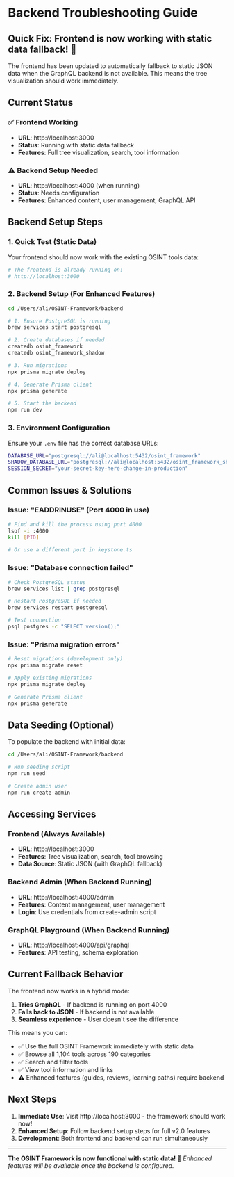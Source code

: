 # Backend Troubleshooting Guide

## Quick Fix: Frontend is now working with static data fallback! 🎉

The frontend has been updated to automatically fallback to static JSON data when the GraphQL backend is not available. This means the tree visualization should work immediately.

## Current Status

### ✅ **Frontend Working**
- **URL**: http://localhost:3000
- **Status**: Running with static data fallback
- **Features**: Full tree visualization, search, tool information

### ⚠️ **Backend Setup Needed**
- **URL**: http://localhost:4000 (when running)
- **Status**: Needs configuration
- **Features**: Enhanced content, user management, GraphQL API

## Backend Setup Steps

### 1. Quick Test (Static Data)
Your frontend should now work with the existing OSINT tools data:
```bash
# The frontend is already running on:
# http://localhost:3000
```

### 2. Backend Setup (For Enhanced Features)
```bash
cd /Users/ali/OSINT-Framework/backend

# 1. Ensure PostgreSQL is running
brew services start postgresql

# 2. Create databases if needed
createdb osint_framework
createdb osint_framework_shadow

# 3. Run migrations
npx prisma migrate deploy

# 4. Generate Prisma client  
npx prisma generate

# 5. Start the backend
npm run dev
```

### 3. Environment Configuration
Ensure your `.env` file has the correct database URLs:
```bash
DATABASE_URL="postgresql://ali@localhost:5432/osint_framework"
SHADOW_DATABASE_URL="postgresql://ali@localhost:5432/osint_framework_shadow"
SESSION_SECRET="your-secret-key-here-change-in-production"
```

## Common Issues & Solutions

### Issue: "EADDRINUSE" (Port 4000 in use)
```bash
# Find and kill the process using port 4000
lsof -i :4000
kill [PID]

# Or use a different port in keystone.ts
```

### Issue: "Database connection failed"
```bash
# Check PostgreSQL status
brew services list | grep postgresql

# Restart PostgreSQL if needed
brew services restart postgresql

# Test connection
psql postgres -c "SELECT version();"
```

### Issue: "Prisma migration errors"
```bash
# Reset migrations (development only)
npx prisma migrate reset

# Apply existing migrations
npx prisma migrate deploy

# Generate Prisma client
npx prisma generate
```

## Data Seeding (Optional)

To populate the backend with initial data:
```bash
cd /Users/ali/OSINT-Framework/backend

# Run seeding script
npm run seed

# Create admin user
npm run create-admin
```

## Accessing Services

### Frontend (Always Available)
- **URL**: http://localhost:3000
- **Features**: Tree visualization, search, tool browsing
- **Data Source**: Static JSON (with GraphQL fallback)

### Backend Admin (When Backend Running)
- **URL**: http://localhost:4000/admin
- **Features**: Content management, user management
- **Login**: Use credentials from create-admin script

### GraphQL Playground (When Backend Running)
- **URL**: http://localhost:4000/api/graphql
- **Features**: API testing, schema exploration

## Current Fallback Behavior

The frontend now works in a hybrid mode:

1. **Tries GraphQL** - If backend is running on port 4000
2. **Falls back to JSON** - If backend is not available
3. **Seamless experience** - User doesn't see the difference

This means you can:
- ✅ Use the full OSINT Framework immediately with static data
- ✅ Browse all 1,104 tools across 190 categories  
- ✅ Search and filter tools
- ✅ View tool information and links
- ⚠️ Enhanced features (guides, reviews, learning paths) require backend

## Next Steps

1. **Immediate Use**: Visit http://localhost:3000 - the framework should work now!
2. **Enhanced Setup**: Follow backend setup steps for full v2.0 features
3. **Development**: Both frontend and backend can run simultaneously

---

**The OSINT Framework is now functional with static data! 🎉**
*Enhanced features will be available once the backend is configured.*
